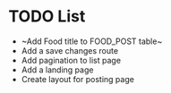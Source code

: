# TODO List
* ~Add Food title to FOOD_POST table~
* Add a save changes route
* Add pagination to list page
* Add a landing page
* Create layout for posting page